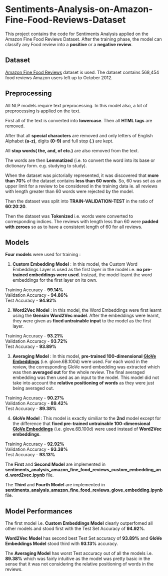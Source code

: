# Sentiments-Analysis-on-Amazon-Fine-Food-Reviews-Dataset
This project contains the code for Sentiments Analysis applied on the Amazon Fine Food Reviews Dataset. After the training phase, the model can classify any Food review into a **positive** or a **negative review**.

## Dataset

[Amazon Fine Food Reviews](https://www.kaggle.com/snap/amazon-fine-food-reviews) dataset is used. The dataset contains 568,454 food reviews Amazon users left up to October 2012.

## Preprocessing

All NLP models require text preprocessing. In this model also, a lot of preprocessing is applied on the text.
<br>

First all of the text is converted into **lowercase**. Then all **HTML tags** are removed. 
<br>

After that all **special characters** are removed and only letters of English Alphabet **(a-z)**, digits **(0-9)** and full stop **(.)** are kept.
<br>

All **stop words( the, and, of etc.)** are also removed from the text.
<br>

The words are then **Lemmatized** (i.e. to convert the word into its base or dictionary form. e.g. studying to study). 
<br>

When the dataset was pictorially represented, it was discovered that **more than 70%** of the dataset contains **less than 60 words**. So, 60 was set as an upper limit for a review to be considered in the training data ie. all reviews with length greater than 60 words were rejected by the model.
<br>

Then the dataset was split into **TRAIN-VALIDATION-TEST** in the ratio of **60:20:20**.
<br>

Then the dataset was **Tokenized** i.e. words were converted to corresponding indices. The reviews with length less than 60 were **padded with zeroes** so as to have a consistent length of 60 for all reviews.

## Models 

**Four models** were used for training :

1. **Custom Embedding Model** : In this model, the Custom Word Embeddings Layer is used as the first layer in the model i.e. **no pre-trained embeddings were used**. Instead, the model learnt the word embeddings for the first layer on its own.

  Training Accuracy - **99.14%**<br>
  Validation Accuracy - **94.86%**<br>
  Test Accuracy - **94.92%**

2. **Word2Vec Model** : In this model, the Word Embeddings were first learnt using the **Gensim Word2Vec model**. After the embeddings were learnt, they were given as **fixed untrainable input** to the model as the first layer.

  Training Accuracy - **93.21%**<br>
  Validation Accuracy - **93.72%**<br>
  Test Accuracy - **93.89%**

3. **Averaging Model** : In this model, **pre-trained 100-dimensional [GloVe Embeddings](https://nlp.stanford.edu/projects/glove/)** (i.e. glove.6B.100d) were used. For each word in the review, the corresponding GloVe word embedding was extracted which was then **averaged out** for the whole review. The final averaged embedding was then used as an input to the model. This model did not take into account the **relative positioning of words** as they were just being averaged out.

  Training Accuracy - **90.27%**<br>
  Validation Accuracy - **89.42%**<br>
  Test Accuracy - **89.38%**

4. **GloVe Model** : This model is exactly similiar to the **2nd** model except for the difference that **fixed pre-trained untrainable 100-dimensional [GloVe Embeddings](https://nlp.stanford.edu/projects/glove/)** (i.e. glove.6B.100d) were used instead of **Word2Vec embeddings**.

  Training Accuracy - **92.92%**<br>
  Validation Accuracy - **93.38%**<br>
  Test Accuracy - **93.13%**
  
The **First** and **Second Model** are implemented in **sentiments_analysis_amazon_fine_food_reviews_custom_embedding_and_word2vec.ipynb** file.

The **Third** and **Fourth Model** are implemented in **sentiments_analysis_amazon_fine_food_reviews_glove_embedding.ipynb** file.

## Model Performances

The first model i.e. **Custom Embeddings Model** clearly outperfomed all other models and stood first with the Test Set Accuracy of **94.92%**. 
<br>

**Word2Vec Model** has second best Test Set accuracy of **93.89%** and **GloVe Embeddings Model** stood third with **93.13%** accuracy.
<br>

The **Averaging Model** has worst Test accuracy out of all the models i.e. **89.38%** which was fairly intuitive as the model was pretty basic in the sense that it was not considering the relative positioning of words in the reviews.
